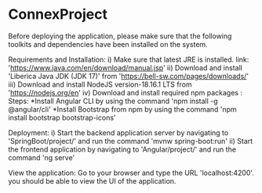 # ConnexProject

Before deploying the application, please make sure that the following toolkits and dependencies have been installed on the system.

Requirements and Installation:
  i) Make sure that latest JRE is installed. link: 'https://www.java.com/en/download/manual.jsp'
  ii) Download and install 'Liberica Java JDK (JDK 17)' from 'https://bell-sw.com/pages/downloads/'
  iii) Download and install NodeJS version-18.16.1 LTS from 'https://nodejs.org/en'
  iv) Download and install required npm packages :
      Steps:
      *Install Angular CLI by using the command 'npm install -g @angular/cli'
      *Install Bootstrap from npm by using the command 'npm install bootstrap bootstrap-icons'

Deployment:
  i) Start the backend application server by navigating to 'SpringBoot/project/' and run the command 'mvnw spring-boot:run'
  ii) Start the frontend application by navigating to 'Angular/project/' and run the command 'ng serve'

View the application:
  Go to your browser and type the URL 'localhost:4200'. you should be able to view the UI of the application.
